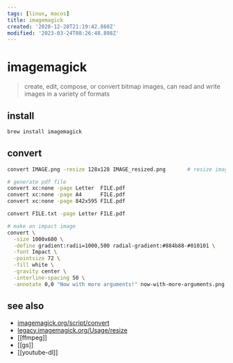 ```yaml
---
tags: [linux, macos]
title: imagemagick
created: '2020-12-28T21:19:42.860Z'
modified: '2023-03-24T08:26:48.898Z'
---
```


# imagemagick

> create, edit, compose, or convert bitmap images, can read and write images in a variety of formats

## install

```sh
brew install imagemagick
```

## convert

```sh
convert IMAGE.png -resize 128x128 IMAGE_resized.png       # resize image

# generate pdf file
convert xc:none -page Letter  FILE.pdf
convert xc:none -page A4      FILE.pdf
convert xc:none -page 842x595 FILE.pdf

convert FILE.txt -page Letter FILE.pdf

# make an impact image
convert \
  -size 1000x600 \
  -define gradient:radii=1000,500 radial-gradient:#884b88-#010101 \
  -font Impact \
  -pointsize 72 \
  -fill white \
  -gravity center \
  -interline-spacing 50 \
  -annotate 0,0 "Now with more arguments!" now-with-more-arguments.png
```

## see also

- [imagemagick.org/script/convert](https://imagemagick.org/script/convert.php)
- [legacy.imagemagick.org/Usage/resize](https://legacy.imagemagick.org/Usage/resize/)
- [[ffmpeg]]
- [[gs]]
- [[youtube-dl]]
